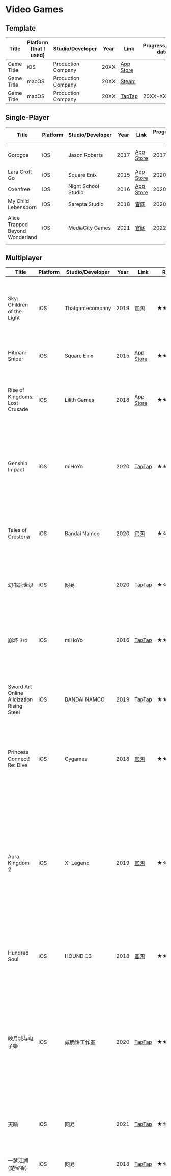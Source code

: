 # Video Games

## Template

| Title | Platform (that I used) | Studio/Developer | Year | Link | Progress/Finish date | Rating | Review |
|------------|-------------|--------------|------|-------|-------|--------|--------|
| Game Title | iOS | Production Company | 20XX | [App Store](#) |  | ★★★☆☆ | |
| Game Title | macOS | Production Company | 20XX | [Steam](#) |  |  | |
| Game Title | macOS | Production Company | 20XX | [TapTap](#) | 20XX-XX-XX | ★★★★☆ | |

## Single-Player

| Title | Platform | Studio/Developer | Year | Link | Progress/Finish date | Rating | Review |
|------------|-------------|--------------|------|-------|-------|--------|--------|
| Gorogoa | iOS | Jason Roberts | 2017 | [App Store](https://apps.apple.com/us/app/gorogoa/id1269225754/) | 2017-12-16 | ★★★★★ | 完美的艺术品。 |
| Lara Croft Go | iOS | Square Enix | 2015 | [App Store](https://apps.apple.com/us/app/lara-croft-go/id971304016/) | 2020-09-06 | ★★★★☆ | |
| Oxenfree | iOS | Night School Studio | 2016 | [App Store](https://apps.apple.com/us/app/oxenfree/id1179177872/) | 2020-09-22 | ★★★★★ | |
| My Child Lebensborn | iOS | Sarepta Studio | 2018 | [官网](https://www.mychildlebensborn.com/) | 2020-12-24 | ★★★★☆ | |
| Alice Trapped Beyond Wonderland | iOS | MediaCity Games | 2021 | [官网](https://www.mediacitygames.com/alice-beyond-wonderland/) | 2022-05-06 | ★★★☆☆ | 难，不看[攻略](https://www.youtube.com/watch?v=_-ET8Sw2Rlo)玩不下去 |

## Multiplayer

| Title | Platform | Studio/Developer | Year | Link | Rating | Review |
|------------|-------------|--------------|------|-------|-------|--------|
| Sky: Children of the Light | iOS | Thatgamecompany | 2019 | [官网](https://thatskygame.com/) | ★★★★★ | 通过游戏创造情感共鸣，确实做到了。心服口服。 |
| Hitman: Sniper | iOS | Square Enix | 2015 | [App Store](https://apps.apple.com/us/app/hitman-sniper/id904278510/) | ★★☆☆☆ | 来来回回就这么一张图…… |
| Rise of Kingdoms: Lost Crusade | iOS | Lilith Games | 2018 | [App Store](https://apps.apple.com/us/app/id1354260888/) | ★★★☆☆ | 同类游戏中做得很不错的一款，但是不适合我。 |
| Genshin Impact | iOS | miHoYo | 2020 | [TapTap](https://www.taptap.com/app/168332/) | ★★★★☆ | 开头太花时间删了一次，过一个月又下回来了。这就是真香吗。 |
| Tales of Crestoria | iOS | Bandai Namco | 2020 | [官网](https://crestoria-en.tales-ch.jp/index.php) | ★☆☆☆☆ | 画面 UI 无一不烂。可能只适合既存粉丝吧。 |
| 幻书启世录 | iOS | 网易 | 2020 | [TapTap](https://www.taptap.com/app/166951/) | ★☆☆☆☆ | 二十年前的 UI，十年前的画面…… |
| 崩坏 3rd | iOS | miHoYo | 2016 | [TapTap](https://www.taptap.com/app/10056/) | ★★☆☆☆ | 玩法本身不错，但是太肝了，代币种类多到头痛。 |
| Sword Art Online Alicization Rising Steel | iOS | BANDAI NAMCO | 2019 | [TapTap](https://www.taptap.com/app/176124/) | ★★☆☆☆ | 画面上佳，关卡移动弱智，原创剧情就无感…… |
| Princess Connect! Re: Dive | iOS | Cygames | 2018 | [官网](https://www.crunchyroll.com/games/princessconnectredive/index.html) | ★★☆☆☆ | 这战斗系统有啥意思啊？有这空不如看几个视频。 |
| Aura Kingdom ‪2 | iOS | X-Legend | 2019 | [官网](https://www.x-legend.com/aurakingdom2/) | ★☆☆☆☆ | 自动寻路，行，寻完之后罔顾我 auto off 直接打起来了，不行。坐骑绵羊很可爱，但连绵羊都有闲置动作而人物没有就离谱。 |
| Hundred Soul | iOS | HOUND 13 | 2018 | [官网](https://eu.hundredsoul.com/) | ★★★☆☆ | 开头挺有意思，很快就腻了。  |
| 映月城与电子姬 | iOS | 咸脆饼工作室 | 2020 | [TapTap](https://www.taptap.com/app/192531/) | ★★☆☆☆ | 甚至主线第一章都没通就删了。我知道有彩蛋啊讽刺啊之类的，但是我就一路人，玩不到那么深就没兴趣了。 |
| 天喻 | iOS | 网易 | 2021 | [TapTap](https://www.taptap.com/app/91974/) | ★☆☆☆☆ | 捏脸三星，游戏本体零星。 |
| 一梦江湖 (楚留香) | iOS | 网易 | 2018 | [TapTap](https://www.taptap.com/app/50500/) | ★☆☆☆☆ | 剧情怕不是写给幼儿园小朋友看的…… |
| 烟雨江湖 | iOS | 杭州蓝鲸 | 2019 | [TapTap](https://www.taptap.com/app/169054/) | ★★☆☆☆ | 氛围很不错，但是妳不是真的在做 Flash 游戏啊喂，这画质，这手动保存，这战斗系统，算了有空玩点啥不好。 |
| 解神者 | iOS | SIVA 游戏制作委员会 | 2020 | [TapTap](https://www.taptap.com/app/162615/) | ★★★☆☆ | 游戏本身挺好玩的，有点肝，UI 逻辑还有待提升。剧情……物极必反，有点受不了。 |
| 战双帕弥什 | iOS | 库洛游戏 | 2019 | [TapTap](https://www.taptap.com/app/130651/) | ★★★☆☆ | 粤语配音惊艳，画面挺不错的，个人不喜欢三消。 |
| 幻塔 | iOS | 完美世界 | 2021 | [TapTap](https://www.taptap.com/app/192675/) | ★★★☆☆ | 一开始挺有意思的，教程结束后不充值就很难一个人玩下去了。剧情不行。 |
| SLIME: ISEKAI Memories | iOS | Bandai Namco | 2021 | [官网](https://ten-sura-m.bn-ent.net/) | ★★★☆☆ | 故事和人物都是我喜欢的，玩法也都是我喜欢的，但就是不好玩。怎会如此…… |
| Black Desert Mobile | iOS | Pearl Abyss | 2018 | [官网](https://www.world.blackdesertm.com/) | ★★☆☆☆ | 我玩过所有手游里虚拟摇杆做得最烂的一款。只看捏脸的话可以给五星。 |
